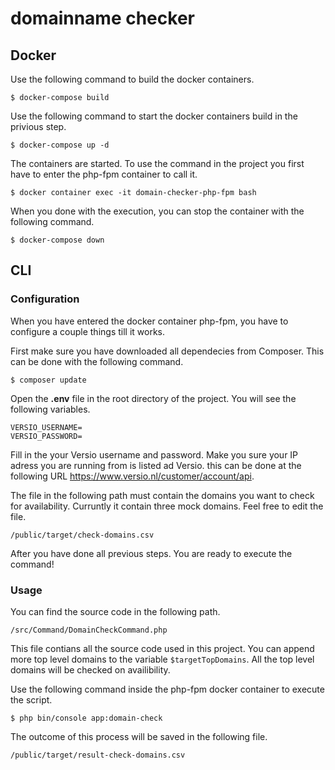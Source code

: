 # domainname checker

## Docker
Use the following command to build the docker containers.
```
$ docker-compose build
```

Use the following command to start the docker containers build in the privious step.
```
$ docker-compose up -d
```

The containers are started. To use the command in the project you first have to enter the php-fpm container to call it.
```
$ docker container exec -it domain-checker-php-fpm bash
```

When you done with the execution, you can stop the container with the following command.
```
$ docker-compose down
```

## CLI
### Configuration
When you have entered the docker container php-fpm, you have to configure a couple things till it works.  

First make sure you have downloaded all dependecies from Composer. This can be done with the following command.
```
$ composer update
```

Open the **.env** file in the root directory of the project.
You will see the following variables.
```
VERSIO_USERNAME=
VERSIO_PASSWORD=
```

Fill in the your Versio username and password. Make you sure your IP adress you are running from is listed ad Versio. this can be done at the following URL https://www.versio.nl/customer/account/api.

The file in the following path must contain the domains you want to check for availability. Curruntly it contain three mock domains. Feel free to edit the file.
```
/public/target/check-domains.csv
```

After you have done all previous steps. You are ready to execute the command!

### Usage
You can find the source code in the following path.
```
/src/Command/DomainCheckCommand.php
```

This file contians all the source code used in this project. You can append more top level domains to the variable ``` $targetTopDomains ```. All the top level domains will be checked on availibility.  

Use the following command inside the php-fpm docker container to execute the script.
```
$ php bin/console app:domain-check
```

The outcome of this process will be saved in the following file.
```
/public/target/result-check-domains.csv
```
